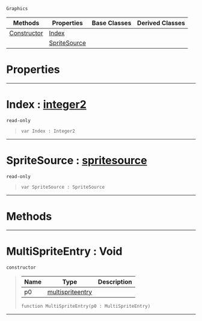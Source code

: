  `Graphics`

|Methods|Properties|Base Classes|Derived Classes|
|---|---|---|---|
|[ Constructor](https://github.com/ArendDanielek/ZeroDocsTest/blob/master/code_reference/class_reference/multispriteentry.markdown#multispriteentry-void)|[ Index](https://github.com/ArendDanielek/ZeroDocsTest/blob/master/code_reference/class_reference/multispriteentry.markdown#index-zero-engine-docume)| | |
| |[ SpriteSource](https://github.com/ArendDanielek/ZeroDocsTest/blob/master/code_reference/class_reference/multispriteentry.markdown#spritesource-zero-engine)| | |


 #  Properties


---  
 #  Index : [integer2](https://github.com/ArendDanielek/ZeroDocsTest/blob/master/code_reference/zilch_base_types/integer2.markdown)

 `read-only`

> 
> ``` lang=cpp, name=Zilch
> var Index : Integer2


---  
 #  SpriteSource : [spritesource](https://github.com/ArendDanielek/ZeroDocsTest/blob/master/code_reference/class_reference/spritesource.markdown)

 `read-only`

> 
> ``` lang=cpp, name=Zilch
> var SpriteSource : SpriteSource


---  
 #  Methods


---  
 #  MultiSpriteEntry : Void

 `constructor`

> 
> |Name|Type|Description|
> |---|---|---|
> |p0|[multispriteentry](https://github.com/ArendDanielek/ZeroDocsTest/blob/master/code_reference/class_reference/multispriteentry.markdown)| |
> ``` lang=cpp, name=Zilch
> function MultiSpriteEntry(p0 : MultiSpriteEntry)
> ``` 


---  
 
  
  
  
  
  
  
  

 